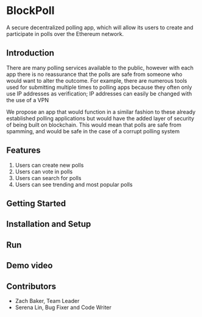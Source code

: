 # BlockPoll
A secure decentralized polling app, which will allow its users to create and participate in polls over the Ethereum network.


## Introduction 

There are many polling services available to the public, however with each app there is no reassurance that the polls are safe from someone who would want to alter the outcome. For example, there are numerous tools used for submitting multiple times to polling apps because they often only use IP addresses as verification; IP addresses can easily be changed with the use of a VPN 

We propose an app that would function in a similar fashion to these already established polling applications but would have the added layer of security of being built on blockchain. This would mean that polls are safe from spamming, and would be safe in the case of a corrupt polling system 

## Features
1. Users can create new polls 
2. Users can vote in polls 
3. Users can search for polls 
4. Users can see trending and most popular polls 

## Getting Started 
## Installation and Setup 

## Run 

## Demo video 
## Contributors 
* Zach Baker, Team Leader
* Serena Lin, Bug Fixer and Code Writer 
